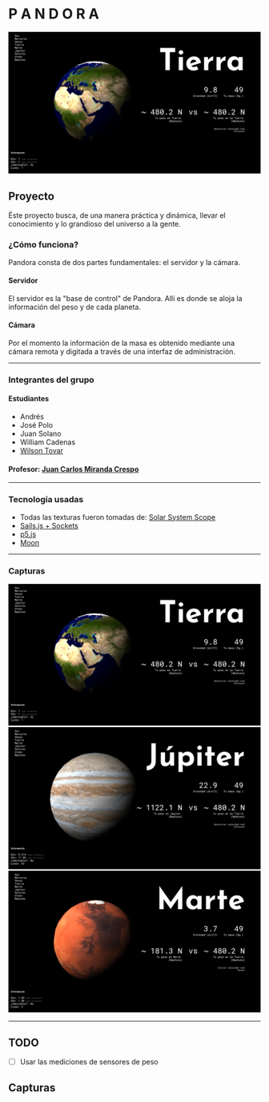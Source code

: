 # P A N D O R A

![Earth](https://github.com/krthr/pandora/blob/master/assets/images/screenshots/earth.png?raw=true)

## Proyecto

Éste proyecto busca, de una manera práctica y dinámica, llevar el conocimiento y lo grandioso del universo a la gente.

### ¿Cómo funciona?

Pandora consta de dos partes fundamentales: el servidor y la cámara.

#### Servidor

El servidor es la "base de control" de Pandora. Allí es donde se aloja la información del peso y de cada planeta.

#### Cámara

Por el momento la información de la masa es obtenido mediante una cámara remota y digitada a través de una interfaz de administración.

---

### Integrantes del grupo

#### Estudiantes

- Andrés
- José Polo
- Juan Solano
- William Cadenas
- [Wilson Tovar](http://github.com/krthr)

#### Profesor: [Juan Carlos Miranda Crespo](https://www.uninorte.edu.co/web/departamento-de-fisica/profesores?p_p_id=InformacionDocenteUninorte2_WAR_InformacionDocenteV3&docenteID=72125558)

---

### Tecnología usadas

- Todas las texturas fueron tomadas de: [Solar System Scope](https://www.solarsystemscope.com/textures)
- [Sails.js + Sockets](http://sailsjs.com)
- [p5.js](https://p5js.org)
- [Moon](http://moonjs.ga)

---

### Capturas

![](https://github.com/krthr/pandora/blob/master/assets/images/screenshots/earth.png?raw=true)
![](https://github.com/krthr/pandora/blob/master/assets/images/screenshots/jupiter.png?raw=true)
![](https://github.com/krthr/pandora/blob/master/assets/images/screenshots/mars.png?raw=true)

---

## TODO

- [ ] Usar las mediciones de sensores de peso

## Capturas